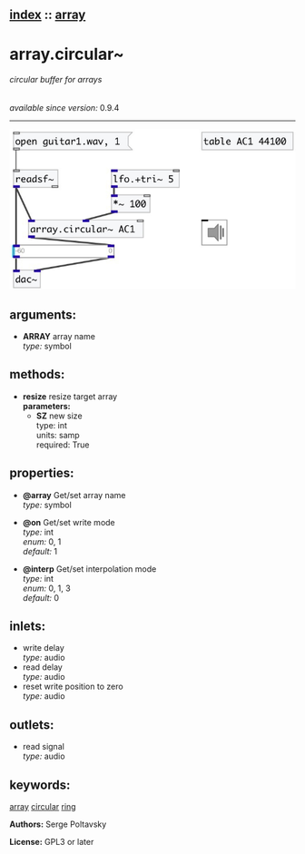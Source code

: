 [index](index.html) :: [array](category_array.html)
---

# array.circular~

###### circular buffer for arrays

*available since version:* 0.9.4

---




[![example](../examples/img/array.circular~.jpg)](../examples/pd/array.circular~.pd)



## arguments:

* **ARRAY**
array name<br>
_type:_ symbol<br>



## methods:

* **resize**
resize target array<br>
  __parameters:__
  - **SZ** new size<br>
    type: int <br>
    units: samp <br>
    required: True <br>




## properties:

* **@array** 
Get/set array name<br>
_type:_ symbol<br>

* **@on** 
Get/set write mode<br>
_type:_ int<br>
_enum:_ 0, 1<br>
_default:_ 1<br>

* **@interp** 
Get/set interpolation mode<br>
_type:_ int<br>
_enum:_ 0, 1, 3<br>
_default:_ 0<br>



## inlets:

* write delay<br>
_type:_ audio
* read delay<br>
_type:_ audio
* reset write position to zero<br>
_type:_ audio



## outlets:

* read signal<br>
_type:_ audio



## keywords:

[array](keywords/array.html)
[circular](keywords/circular.html)
[ring](keywords/ring.html)






**Authors:** Serge Poltavsky




**License:** GPL3 or later





